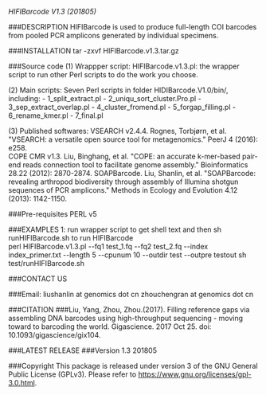 *HIFIBarcode V1.3 (201805)*

###DESCRIPTION
	HIFIBarcode is used to produce full-length COI barcodes from pooled PCR
amplicons generated by individual specimens.

###INSTALLATION
	tar -zxvf HIFIBarcode.v1.3.tar.gz

###Source code
(1) Wrappper script:
	HIFIBarcode.v1.3.pl: the wrapper script to run other Perl scripts to do the work you choose.
	
(2) Main scripts:
	Seven Perl scripts in folder HIDIBarcode.V1.0/bin/, including:
	-	1_split_extract.pl
	-	2_uniqu_sort_cluster.Pro.pl
	-	3_sep_extract_overlap.pl
	-	4_cluster_fromend.pl
	-	5_forgap_filling.pl
	-	6_rename_kmer.pl
	-	7_final.pl

(3) Published softwares:
	VSEARCH v2.4.4. Rognes, Torbjørn, et al. "VSEARCH: a versatile open source tool for metagenomics." PeerJ 4 (2016): e258.   
	COPE CMR v1.3. Liu, Binghang, et al. "COPE: an accurate k-mer-based pair-end reads connection tool to facilitate genome assembly." Bioinformatics 28.22 (2012): 2870-2874.
	SOAPBarcode. Liu, Shanlin, et al. "SOAPBarcode: revealing arthropod biodiversity through assembly of Illumina shotgun sequences of PCR amplicons." Methods in Ecology and Evolution 4.12 (2013): 1142-1150.

###Pre-requisites
	PERL v5

###EXAMPLES
1: run wrapper script to get shell text and then sh runHIFIBarcode.sh to run HIFIBarcode  
	perl HIFIBarcode.v1.3.pl  --fq1 test_1.fq --fq2 test_2.fq --index index_primer.txt  --length 5 --cpunum 10 --outdir test  --outpre testout
	sh test/runHIFIBarcode.sh

###CONTACT US

###Email:
liushanlin at genomics dot cn
zhouchengran at genomics dot cn

###CITATION
###Liu, Yang, Zhou, Zhou.(2017). Filling reference gaps via assembling DNA barcodes using high-throughput sequencing - moving toward to barcoding the world. Gigascience. 2017 Oct 25. doi: 10.1093/gigascience/gix104.

###LATEST RELEASE
###Version 1.3 201805

###Copyright
This package is released under version 3 of the GNU General Public License (GPLv3). Please refer to https://www.gnu.org/licenses/gpl-3.0.html.
